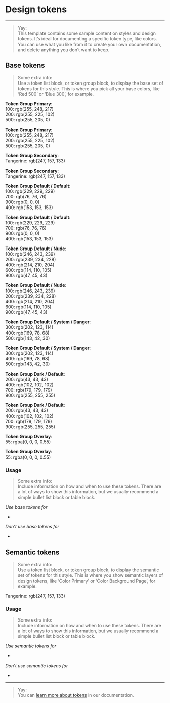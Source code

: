 
# Design tokens

---

> Yay:  
> This template contains some sample content on styles and design tokens. It’s ideal for documenting a specific token type, like colors. You can use what you like from it to create your own documentation, and delete anything you don’t want to keep.

## Base tokens

> Some extra info:  
> Use a token list block, or token group block, to display the base set of tokens for this style. This is where you pick all your base colors, like ‘Red 500’ or ‘Blue 300’, for example.

  
**Token Group Primary**:    
100: rgb(255, 248, 217)  
200: rgb(255, 225, 102)  
500: rgb(255, 205, 0)  
  
  
**Token Group Primary**:    
100: rgb(255, 248, 217)  
200: rgb(255, 225, 102)  
500: rgb(255, 205, 0)  
  
  
**Token Group Secondary**:    
Tangerine: rgb(247, 157, 133)  
  
  
**Token Group Secondary**:    
Tangerine: rgb(247, 157, 133)  
  
  
**Token Group Default / Default**:    
100: rgb(229, 229, 229)  
700: rgb(76, 76, 76)  
900: rgb(0, 0, 0)  
400: rgb(153, 153, 153)  
  
  
**Token Group Default / Default**:    
100: rgb(229, 229, 229)  
700: rgb(76, 76, 76)  
900: rgb(0, 0, 0)  
400: rgb(153, 153, 153)  
  
  
**Token Group Default / Nude**:    
100: rgb(246, 243, 239)  
200: rgb(239, 234, 228)  
400: rgb(214, 210, 204)  
600: rgb(114, 110, 105)  
900: rgb(47, 45, 43)  
  
  
**Token Group Default / Nude**:    
100: rgb(246, 243, 239)  
200: rgb(239, 234, 228)  
400: rgb(214, 210, 204)  
600: rgb(114, 110, 105)  
900: rgb(47, 45, 43)  
  
  
**Token Group Default / System / Danger**:    
300: rgb(202, 123, 114)  
400: rgb(169, 78, 68)  
500: rgb(143, 42, 30)  
  
  
**Token Group Default / System / Danger**:    
300: rgb(202, 123, 114)  
400: rgb(169, 78, 68)  
500: rgb(143, 42, 30)  
  
  
**Token Group Dark / Default**:    
200: rgb(43, 43, 43)  
400: rgb(102, 102, 102)  
700: rgb(179, 179, 179)  
900: rgb(255, 255, 255)  
  
  
**Token Group Dark / Default**:    
200: rgb(43, 43, 43)  
400: rgb(102, 102, 102)  
700: rgb(179, 179, 179)  
900: rgb(255, 255, 255)  
  
  
**Token Group Overlay**:    
55: rgba(0, 0, 0, 0.55)  
  
  
**Token Group Overlay**:    
55: rgba(0, 0, 0, 0.55)  


### Usage

> Some extra info:  
> Include information on how and when to use these tokens. There are a lot of ways to show this information, but we usually recommend a simple bullet list block or table block.

*Use base tokens for*

- 

*Don’t use base tokens for*

- 

## Semantic tokens

> Some extra info:  
> Use a token list block, or token group block, to display the semantic set of tokens for this style. This is where you show semantic layers of design tokens, like ‘Color Primary’ or ‘Color Background Page’, for example.

  
Tangerine: rgb(247, 157, 133)  


### Usage

> Some extra info:  
> Include information on how and when to use these tokens. There are a lot of ways to show this information, but we usually recommend a simple bullet list block or table block.

*Use semantic tokens for*

- 

*Don’t use semantic tokens for*

- 

---

> Yay:  
> You can [learn more about tokens](https://learn.supernova.io/latest/design-systems/tokens/tokens-101.html) in our documentation.